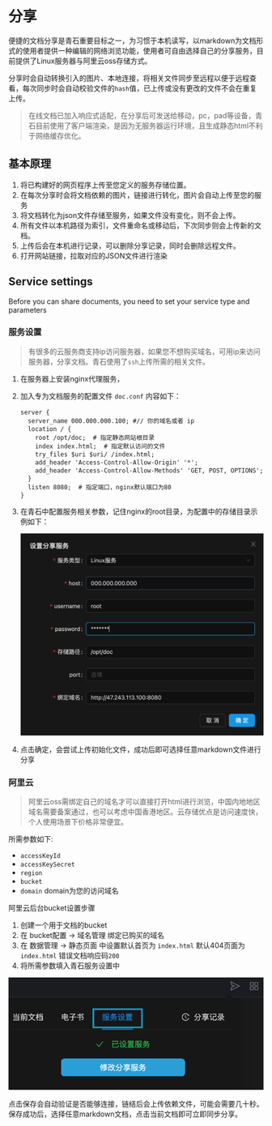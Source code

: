 # 分享

便捷的文档分享是青石重要目标之一，为习惯于本机读写，以markdown为文档形式的使用者提供一种编辑的网络浏览功能，使用者可自由选择自己的分享服务，目前提供了Linux服务器与阿里云oss存储方式。

分享时会自动转换引入的图片、本地连接，将相关文件同步至远程以便于远程查看，每次同步时会自动校验文件的`hash`值，已上传或没有更改的文件不会在重复上传。

> 在线文档已加入响应式适配，在分享后可发送给移动，pc，pad等设备，青石目前使用了客户端渲染，是因为无服务器运行环境，且生成静态html不利于网络缓存优化。

## 基本原理

1. 将已构建好的网页程序上传至您定义的服务存储位置。
2. 在每次分享时会将文档依赖的图片，链接进行转化，图片会自动上传至您的服务
3. 将文档转化为json文件存储至服务，如果文件没有变化，则不会上传。
4. 所有文件以本机路径为索引，文件重命名或移动后，下次同步则会上传新的文档。
5. 上传后会在本机进行记录，可以删除分享记录，同时会删除远程文件。
6. 打开网站链接，拉取对应的JSON文件进行渲染

## Service settings

Before you can share documents, you need to set your service type and parameters

### 服务设置

> 有很多的云服务商支持ip访问服务器，如果您不想购买域名，可用ip来访问服务器，分享文档。青石使用了`ssh`上传所需的相关文件。

1. 在服务器上安装nginx代理服务，
2. 加入专为文档服务的配置文件 `doc.conf` 内容如下：

   ```nginx
   server {
     server_name 000.000.000.100; #// 你的域名或者 ip
     location / {
       root /opt/doc;  # 指定静态网站根目录
       index index.html;  # 指定默认访问的文件
       try_files $uri $uri/ /index.html;
       add_header 'Access-Control-Allow-Origin' '*';
       add_header 'Access-Control-Allow-Methods' 'GET, POST, OPTIONS';
     }
     listen 8080;  # 指定端口，nginx默认端口为80
   }
   ```

3. 在青石中配置服务相关参数，记住nginx的root目录，为配置中的存储目录示例如下：

   ![h63Evo-Y1NgjsT83RYHhE](../.images/h63Evo-Y1NgjsT83RYHhE.png)

4. 点击确定，会尝试上传初始化文件，成功后即可选择任意markdown文件进行分享

### 阿里云

> 阿里云oss需绑定自己的域名才可以直接打开html进行浏览，中国内地地区域名需要备案通过，也可以考虑中国香港地区。云存储优点是访问速度快，个人使用场景下价格非常便宜。

所需参数如下:

- `accessKeyId`
- `accessKeySecret`
- `region`
- `bucket`
- `domain` domain为您的访问域名

阿里云后台bucket设置步骤

1. 创建一个用于文档的bucket
2. 在 bucket配置 -> 域名管理 绑定已购买的域名
3. 在 数据管理 -> 静态页面 中设置默认首页为 `index.html` 默认404页面为`index.html` 错误文档响应码`200`
4. 将所需参数填入青石服务设置中

![qH52DzivcNXz8yY_eKec7](../.images/qH52DzivcNXz8yY_eKec7.png)

点击保存会自动验证是否能够连接，链结后会上传依赖文件，可能会需要几十秒。保存成功后，选择任意markdown文档，点击当前文档即可立即同步分享。